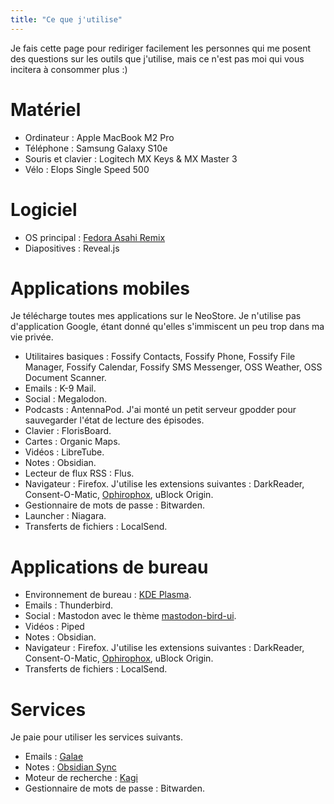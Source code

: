 ```yaml
---
title: "Ce que j'utilise"
---
```


Je fais cette page pour rediriger facilement les personnes qui me posent des questions sur les outils que j'utilise, mais ce n'est pas moi qui vous incitera à consommer plus :)

# Matériel

- Ordinateur : Apple MacBook M2 Pro
- Téléphone : Samsung Galaxy S10e
- Souris et clavier : Logitech MX Keys & MX Master 3
- Vélo : Elops Single Speed 500

# Logiciel

- OS principal : [Fedora Asahi Remix](https://asahilinux.org/fedora/)
- Diapositives : Reveal.js

# Applications mobiles

Je télécharge toutes mes applications sur le NeoStore. Je n'utilise pas d'application Google, étant donné qu'elles s'immiscent un peu trop dans ma vie privée.

- Utilitaires basiques : Fossify Contacts, Fossify Phone, Fossify File Manager, Fossify Calendar, Fossify SMS Messenger, OSS Weather, OSS Document Scanner.
- Emails : K-9 Mail.
- Social : Megalodon.
- Podcasts : AntennaPod. J'ai monté un petit serveur gpodder pour sauvegarder l'état de lecture des épisodes.
- Clavier : FlorisBoard.
- Cartes : Organic Maps.
- Vidéos : LibreTube.
- Notes : Obsidian.
- Lecteur de flux RSS : Flus.
- Navigateur : Firefox. J'utilise les extensions suivantes : DarkReader, Consent-O-Matic, [Ophirophox](https://ophirofox.ophir.dev/), uBlock Origin.
- Gestionnaire de mots de passe : Bitwarden.
- Launcher : Niagara.
- Transferts de fichiers : LocalSend.

# Applications de bureau

- Environnement de bureau : [KDE Plasma](https://kde.org/plasma-desktop/).
- Emails : Thunderbird.
- Social : Mastodon avec le thème [mastodon-bird-ui](https://github.com/ronilaukkarinen/mastodon-bird-ui).
- Vidéos : Piped
- Notes : Obsidian.
- Navigateur : Firefox. J'utilise les extensions suivantes : DarkReader, Consent-O-Matic, [Ophirophox](https://ophirofox.ophir.dev/), uBlock Origin.
- Transferts de fichiers : LocalSend.

# Services

Je paie pour utiliser les services suivants.

- Emails : [Galae](https://www.galae.net/en/)
- Notes : [Obsidian Sync](https://obsidian.md/sync)
- Moteur de recherche : [Kagi](https://kagi.com/settings?p=billing_plan)
- Gestionnaire de mots de passe : Bitwarden.
